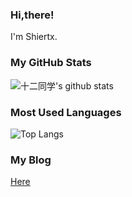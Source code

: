 ### Hi,there!

I'm Shiertx.

### My GitHub Stats

![十二同学's github stats](https://github-readme-stats.vercel.app/api?username=shiertx)

### Most Used Languages

![Top Langs](https://github-readme-stats.vercel.app/api/top-langs/?username=shiertx)

### My Blog

[Here](//www.shiertx.com)
